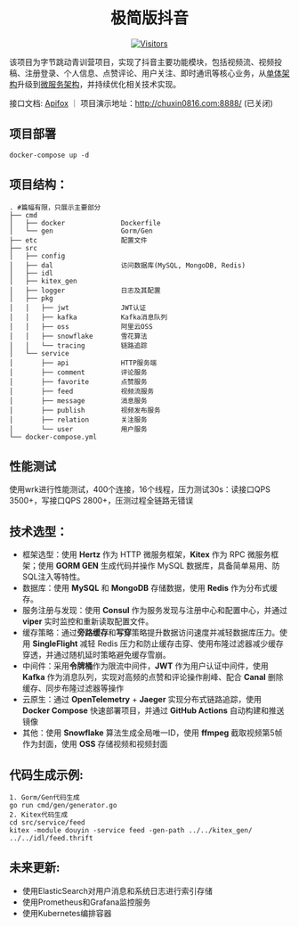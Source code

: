 <div align="center">

# 极简版抖音

[![Visitors](https://api.visitorbadge.io/api/daily?path=https://github.com/chuxin0816/douyin&label=VISITORS%20TODAY&countColor=%231758f0)](https://github.com/chuxin0816/douyin)
</div>

该项目为字节跳动青训营项目，实现了抖音主要功能模块，包括视频流、视频投稿、注册登录、个人信息、点赞评论、用户关注、即时通讯等核心业务，从[单体架构](https://github.com/chuxin0816/douyin/tree/v1)升级到[微服务架构](https://github.com/chuxin0816/douyin)，并持续优化相关技术实现。

接口文档: [Apifox](https://apifox.com/apidoc/shared-0c80e0c6-daca-4b12-96a4-01ca8c2b6cd1) ｜ 项目演示地址：http://chuxin0816.com:8888/ (已关闭)
## 项目部署
`docker-compose up -d`
## 项目结构：
```shell
. #篇幅有限，只展示主要部分
├── cmd
│   ├── docker              Dockerfile
│   └── gen                 Gorm/Gen
├── etc                     配置文件
├── src
│   ├── config
│   ├── dal                 访问数据库(MySQL, MongoDB, Redis)
│   ├── idl
│   ├── kitex_gen
│   ├── logger              日志及其配置
│   ├── pkg
│   │   ├── jwt             JWT认证
│   │   ├── kafka           Kafka消息队列
│   │   ├── oss             阿里云OSS
│   │   ├── snowflake       雪花算法
│   │   └── tracing         链路追踪
│   └── service
│       ├── api             HTTP服务端
│       ├── comment         评论服务
│       ├── favorite        点赞服务 
│       ├── feed            视频流服务
│       ├── message         消息服务
│       ├── publish         视频发布服务
│       ├── relation        关注服务
│       └── user            用户服务
└── docker-compose.yml
```
##  性能测试
使用wrk进行性能测试，400个连接，16个线程，压力测试30s：读接口QPS 3500+，写接口QPS 2800+，压测过程全链路无错误
## 技术选型：
- 框架选型：使用 **Hertz** 作为 HTTP 微服务框架，**Kitex** 作为 RPC 微服务框架；使用 **GORM GEN** 生成代码并操作 MySQL 数据库，具备简单易用、防SQL注入等特性。
- 数据库：使用 **MySQL** 和 **MongoDB** 存储数据，使用 **Redis** 作为分布式缓存。
- 服务注册与发现：使用 **Consul** 作为服务发现与注册中心和配置中心，并通过 **viper** 实时监控和重新读取配置文件。
- 缓存策略：通过**旁路缓存**和**写穿**策略提升数据访问速度并减轻数据库压力。使用 **SingleFlight** 减轻 Redis 压力和防止缓存击穿、使用布隆过滤器减少缓存穿透，并通过随机延时策略避免缓存雪崩。
- 中间件：采用**令牌桶**作为限流中间件，**JWT** 作为用户认证中间件，使用 **Kafka** 作为消息队列，实现对高频的点赞和评论操作削峰、配合 **Canal** 删除缓存、同步布隆过滤器等操作
- 云原生：通过 **OpenTelemetry** + **Jaeger** 实现分布式链路追踪，使用 **Docker Compose** 快速部署项目，并通过 **GitHub Actions** 自动构建和推送镜像
- 其他：使用 **Snowflake** 算法生成全局唯一ID，使用 **ffmpeg** 截取视频第5帧作为封面，使用 **OSS** 存储视频和视频封面
## 代码生成示例:
```shell
1. Gorm/Gen代码生成
go run cmd/gen/generator.go
2. Kitex代码生成
cd src/service/feed
kitex -module douyin -service feed -gen-path ../../kitex_gen/ ../../idl/feed.thrift
```
## 未来更新:
* 使用ElasticSearch对用户消息和系统日志进行索引存储
* 使用Prometheus和Grafana监控服务
* 使用Kubernetes编排容器